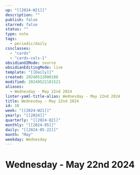 ```yaml
---
up: "[[2024-W21]]"
description: ""
publish: false
starred: false
status: ""
type: note
tags:
  - periodic/daily
cssclasses:
  - "cards"
  - "cards-cols-1"
obsidianUIMode: source
obsidianEditingMode: live
template: "[[Daily]]"
created: 20240522000100
modified: 20240522181521
aliases:
  - Wednesday - May 22nd 2024
linter-yaml-title-alias: Wednesday - May 22nd 2024
title: Wednesday - May 22nd 2024
id: 10
week: "[[2024-W21]]"
yearly: "[[2024]]"
quarterly: "[[2024-Q2]]"
monthly: "[[2024-05]]"
daily: "[[2024-05-22]]"
month: "May"
weekday: Wednesday
---
```


# Wednesday - May 22nd 2024
